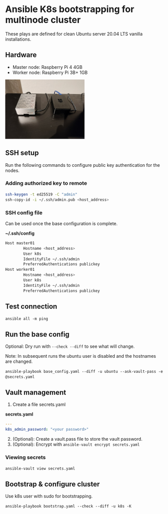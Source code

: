 # Ansible K8s bootstrapping for multinode cluster

These plays are defined for clean Ubuntu server 20.04 LTS vanilla installations.

## Hardware

* Master node: Raspberry Pi 4 4GB  
* Worker node: Raspberry Pi 3B+ 1GB

<img src="images/cluster.jpg" width="50%">


## SSH setup

Run the following commands to configure public key authentication for the nodes.

### Adding authorized key to remote
```bash
ssh-keygen -t ed25519 -C "admin"
ssh-copy-id -i ~/.ssh/admin.pub <host_address>
````

### SSH config file

Can be used once the base configuration is complete.

**~/.ssh/config**
```bash
Host master01
        Hostname <host_address>
        User k8s
        IdentityFile ~/.ssh/admin
        PreferredAuthentications publickey
Host worker01
        Hostname <host_address>
        User k8s
        IdentityFile ~/.ssh/admin
        PreferredAuthentications publickey
```

## Test connection

`ansible all -m ping`


## Run the base config

Optional: Dry run with `--check --diff` to see what will change.

Note: In subsequent runs the ubuntu user is disabled and the hostnames are changed.

`ansible-playbook base_config.yaml --diff -u ubuntu --ask-vault-pass -e @secrets.yaml`

## Vault management

1. Create a file secrets.yaml


**secrets.yaml**
```yaml
---
k8s_admin_password: "<your password>"
```

2. (Optional): Create a vault.pass file to store the vault password.
3. (Optional): Encrypt with `ansible-vault encrypt secrets.yaml`


### Viewing secrets

`ansible-vault view secrets.yaml`


## Bootstrap & configure cluster

Use k8s user with sudo for bootstrapping.

`ansible-playbook bootstrap.yaml --check --diff -u k8s -K`